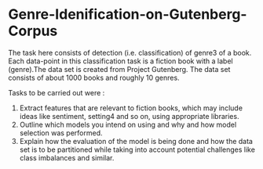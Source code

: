 # Genre-Idenification-on-Gutenberg-Corpus
 The task here consists of detection (i.e. classification) of genre3 of a book. Each
data-point in this classification task is a fiction book with a label (genre).The data set is
created from Project Gutenberg. The data set consists of about 1000 books and roughly
10 genres.


Tasks to be carried out were :
1)	Extract features that are relevant to fiction books, which may include ideas like
sentiment, setting4 and so on, using appropriate libraries.
2)	Outline which models you intend on using and why and how model selection was
performed.
3)	Explain how the evaluation of the model is being done and how the data set is to be
partitioned while taking into account potential challenges like class imbalances and
similar.
